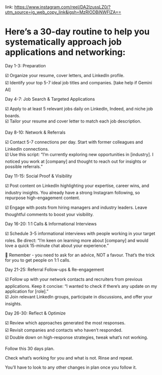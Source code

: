 link: https://www.instagram.com/reel/DA2IzussLZ0/?utm_source=ig_web_copy_link&igsh=MzRlODBiNWFlZA==

# Here’s a 30-day routine to help you systematically approach job applications and networking:  
  
Day 1-3: Preparation  
  
☑️ Organize your resume, cover letters, and LinkedIn profile.  
☑️ Identify your top 5-7 ideal job titles and companies. [take help if Gemini AI]  
  
Day 4-7: Job Search & Targeted Applications  
  
☑️ Apply to at least 5 relevant jobs daily on LinkedIn, Indeed, and niche job boards.  
☑️ Tailor your resume and cover letter to match each job description.  
  
Day 8-10: Network & Referrals  
  
☑️ Contact 5-7 connections per day. Start with former colleagues and LinkedIn connections.  
☑️ Use this script: “I’m currently exploring new opportunities in [industry]. I noticed you work at [company] and thought to reach out for insights or possible referrals.”  
  
Day 11-15: Social Proof & Visibility  
  
☑️ Post content on LinkedIn highlighting your expertise, career wins, and industry insights. You already have a strong Instagram following, so repurpose high-engagement content.  
  
☑️ Engage with posts from hiring managers and industry leaders. Leave thoughtful comments to boost your visibility.  
  
Day 16-20: 1:1 Calls & Informational Interviews  
  
☑️ Schedule 3-5 informational interviews with people working in your target roles. Be direct: “I’m keen on learning more about [company] and would love a quick 15-minute chat about your experience.”  
  
💎 Remember - you need to ask for an advice, NOT a favour. That’s the trick for you to get people on 1:1 calls.  
  
Day 21-25: Referral Follow-ups & Re-engagement  
  
☑️ Follow up with your network contacts and recruiters from previous applications. Keep it concise: “I wanted to check if there’s any update on my application for [role].”  
☑️ Join relevant LinkedIn groups, participate in discussions, and offer your insights.  
  
Day 26-30: Reflect & Optimize  
  
☑️ Review which approaches generated the most responses.  
☑️ Revisit companies and contacts who haven’t responded.  
☑️ Double down on high-response strategies, tweak what’s not working.  
  
Follow this 30 days plan.  
  
Check what’s working for you and what is not. Rinse and repeat.  
  
You’ll have to look to any other changes in plan once you follow it.